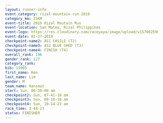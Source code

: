 ```yaml
---
layout: runner-info 
event_category: rizal-mountain-run-2019 
category_km: 15KM 
event-title: 2019 Rizal Moutain Run 
event-location: San Mateo, Rizal Philippines 
event-logo: https://res.cloudinary.com/raceyaya/image/upload/v1570025909/logo/rizal-mountain_gkfete.jpg 
event-date: 01-27-2019 
checkpoint-name2: AS1 CASILE (T2) 
checkpoint-name3: AS2 BLUE SHED (T3) 
checkpoint-name4: FINISH (T4) 
overall_rank: 196
gender_rank: 127
category_rank: 
bib: 15005
first_name: Han
last_name: Lim
gender: M
team_name: Hansmat
start: Sun, 06-30-00 am
checkpoint2: Sun, 07-41-16 am
checkpoint3: Sun, 09-18-18 am
checkpoint4: Sun, 10-14-23 am
race_time: 3-44-23
status: FINISHER
---
```

